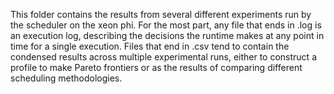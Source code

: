 This folder contains the results from several different experiments run by the scheduler on the xeon phi. For the most part, any file that ends in .log is an execution log, describing the decisions the runtime makes at any point in time for a single execution. Files that end in .csv tend to contain the condensed results across multiple experimental runs, either to construct a profile to make Pareto frontiers or as the results of comparing different scheduling methodologies.
